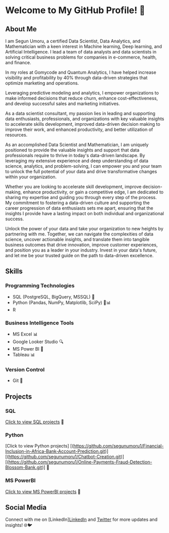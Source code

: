 # Welcome to My GitHub Profile! 👋

## About Me
I am Segun Umoru, a  certified Data Scientist, Data Analytics, and Mathematician with a keen interest in Machine learning, Deep learning, and Artificial Intelligence.
I lead a team of data analysts and data scientists in solving critical business problems for companies in e-commerce, health, and finance. 

In my roles at Gomycode and Quantum Analytics, I have helped increase visibility and profitability by 40% through data-driven strategies that optimize marketing and operations. 

Leveraging predictive modeling and analytics, I empower organizations to make informed decisions that reduce churn, enhance cost-effectiveness, and develop successful sales and marketing initiatives. 

As a data scientist consultant, my passion lies in leading and supporting data enthusiasts, professionals, and organizations with key valuable insights to accelerate skills development, improved data-driven decision making to improve their work, and enhanced productivity, and better utilization of resources.

As an accomplished Data Scientist and Mathematician, I am uniquely positioned to provide the valuable insights and support that data professionals require to thrive in today's data-driven landscape. By leveraging my extensive experience and deep understanding of data science, analytics, and problem-solving, I can empower you and your team to unlock the full potential of your data and drive transformative changes within your organization.

Whether you are looking to accelerate skill development, improve decision-making, enhance productivity, or gain a competitive edge, I am dedicated to sharing my expertise and guiding you through every step of the process. My commitment to fostering a data-driven culture and supporting the career progression of data enthusiasts sets me apart, ensuring that the insights I provide have a lasting impact on both individual and organizational success.

Unlock the power of your data and take your organization to new heights by partnering with me. Together, we can navigate the complexities of data science, uncover actionable insights, and translate them into tangible business outcomes that drive innovation, improve customer experiences, and position you as a leader in your industry. Invest in your data's future, and let me be your trusted guide on the path to data-driven excellence.


## Skills
### Programming Technologies
- SQL (PostgreSQL, BigQuery, MSSQL) 💾
- Python (Pandas, NumPy, Matplotlib, SciPy) 🐍📊
- R 

### Business Intelligence Tools
- MS Excel 📊
- Google Looker Studio 🔍
- MS Power BI 💼
- Tableau 📊

### Version Control
- Git 🌳

## Projects
### SQL
[Click to view SQL projects](link_to_SQL_projects_repositor) 📂

### Python
[Click to view Python projects]
[(https://github.com/segunumoru1/Financial-Inclusion-in-Africa-Bank-Account-Prediction.git)]
[(https://github.com/segunumoru1/Chatbot-Creation.git)]
[(https://github.com/segunumoru1/Online-Payments-Fraud-Detection-Blossom-Bank.git)] 🐍

### MS PowerBI
[Click to view MS PowerBI projects](https://github.com/segunumoru1/Athlete_Event_Analysis_Report.git) 💼

## Social Media
Connect with me on [LinkedIn][LinkedIn](https://www.linkedin.com/in/segun-umoru/) and [Twitter](https://twitter.com/SegunUmoru) for more updates and insights! 🌐🐦
